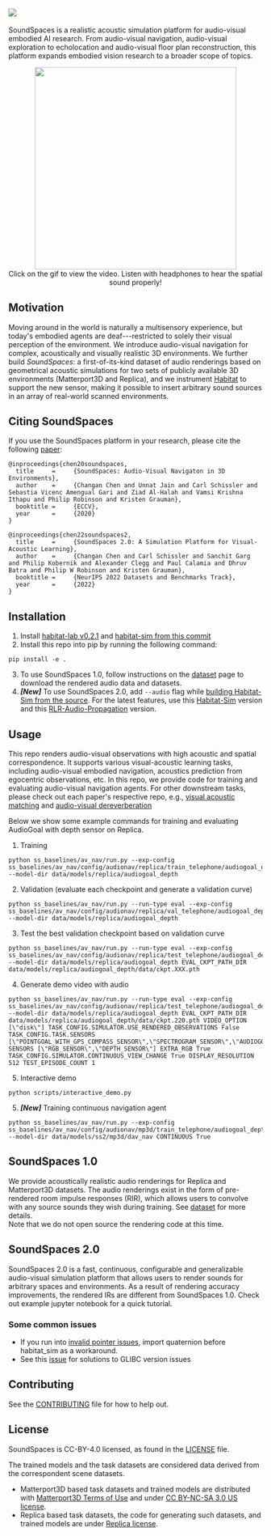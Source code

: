 ![](res/logo.png)
--------------------------------------------------------------------------------
SoundSpaces is a realistic acoustic simulation platform for audio-visual embodied AI research. From audio-visual navigation, audio-visual exploration to echolocation and audio-visual floor plan reconstruction, this platform expands embodied vision research to a broader scope of topics.

<p align="center"><a href="https://youtu.be/4uiptTUyq30">
  <img src="res/soundspaces-demo.gif"  height="400"></a>
<br>
Click on the gif to view the video. Listen with headphones to hear the spatial sound properly!
</p>

[comment]: <> ([<img src="https://i.imgur.com/BdhXQaZ.png" width="80%">]&#40;https://youtu.be/4uiptTUyq30&#41;)
[comment]: <> (Presentation videos can be found at our [project page]&#40;http://vision.cs.utexas.edu/projects/audio_visual_navigation/&#41;.)

## Motivation
Moving around in the world is naturally a multisensory experience, but today's embodied agents are deaf---restricted to solely their visual perception of the environment. We introduce audio-visual navigation for complex, acoustically and visually realistic 3D environments. We further build *SoundSpaces*: a first-of-its-kind dataset of audio renderings based on geometrical acoustic simulations for two sets of publicly available 3D environments (Matterport3D and Replica), and we instrument [Habitat](https://github.com/facebookresearch/habitat-api/blob/master/README.md) to support the new sensor, making it possible to insert arbitrary sound sources in an array of real-world scanned environments.

## Citing SoundSpaces
If you use the SoundSpaces platform in your research, please cite the following [paper](https://arxiv.org/pdf/1912.11474.pdf):
```
@inproceedings{chen20soundspaces,
  title     =     {SoundSpaces: Audio-Visual Navigaton in 3D Environments},
  author    =     {Changan Chen and Unnat Jain and Carl Schissler and Sebastia Vicenc Amengual Gari and Ziad Al-Halah and Vamsi Krishna Ithapu and Philip Robinson and Kristen Grauman},
  booktitle =     {ECCV},
  year      =     {2020}
}

@inproceedings{chen22soundspaces2,
  title     =     {SoundSpaces 2.0: A Simulation Platform for Visual-Acoustic Learning},
  author    =     {Changan Chen and Carl Schissler and Sanchit Garg and Philip Kobernik and Alexander Clegg and Paul Calamia and Dhruv Batra and Philip W Robinson and Kristen Grauman},
  booktitle =     {NeurIPS 2022 Datasets and Benchmarks Track},
  year      =     {2022}
}
```

## Installation 
1. Install [habitat-lab v0.2.1](https://github.com/facebookresearch/habitat-lab) and [habitat-sim from this commit](https://github.com/facebookresearch/habitat-sim/tree/80f8e31140eaf50fe6c5ab488525ae1bdf250bd9)
2. Install this repo into pip by running the following command:
```
pip install -e .
```
3. To use SoundSpaces 1.0, follow instructions on the [dataset](soundspaces/README.md) page to download the rendered audio data and datasets.
4. ***[New]*** To use SoundSpaces 2.0, add ```--audio``` flag while [building Habitat-Sim from the source](https://github.com/facebookresearch/habitat-sim/blob/80f8e31140eaf50fe6c5ab488525ae1bdf250bd9/BUILD_FROM_SOURCE.md).
For the latest features, use this [Habitat-Sim](https://github.com/facebookresearch/habitat-sim/tree/RLRAudioPropagationUpdate) version and this [RLR-Audio-Propagation](https://github.com/facebookresearch/rlr-audio-propagation/tree/UpdateAPI) version.

## Usage
This repo renders audio-visual observations with high acoustic and spatial correspondence. 
It supports various visual-acoustic learning tasks, including audio-visual embodied navigation, acoustics prediction from egocentric observations, etc.
In this repo, we provide code for training and evaluating audio-visual navigation agents. 
For other downstream tasks, please check out each paper's respective repo, 
e.g., [visual acoustic matching](https://github.com/facebookresearch/visual-acoustic-matching) 
and [audio-visual dereverberation](https://github.com/facebookresearch/learning-audio-visual-dereverberation)

Below we show some example commands for training and evaluating AudioGoal with depth sensor on Replica. 
1. Training
```
python ss_baselines/av_nav/run.py --exp-config ss_baselines/av_nav/config/audionav/replica/train_telephone/audiogoal_depth.yaml --model-dir data/models/replica/audiogoal_depth
```
2. Validation (evaluate each checkpoint and generate a validation curve)
```
python ss_baselines/av_nav/run.py --run-type eval --exp-config ss_baselines/av_nav/config/audionav/replica/val_telephone/audiogoal_depth.yaml --model-dir data/models/replica/audiogoal_depth
```
3. Test the best validation checkpoint based on validation curve
```
python ss_baselines/av_nav/run.py --run-type eval --exp-config ss_baselines/av_nav/config/audionav/replica/test_telephone/audiogoal_depth.yaml --model-dir data/models/replica/audiogoal_depth EVAL_CKPT_PATH_DIR data/models/replica/audiogoal_depth/data/ckpt.XXX.pth
```
4. Generate demo video with audio
```
python ss_baselines/av_nav/run.py --run-type eval --exp-config ss_baselines/av_nav/config/audionav/replica/test_telephone/audiogoal_depth.yaml --model-dir data/models/replica/audiogoal_depth EVAL_CKPT_PATH_DIR data/models/replica/audiogoal_depth/data/ckpt.220.pth VIDEO_OPTION [\"disk\"] TASK_CONFIG.SIMULATOR.USE_RENDERED_OBSERVATIONS False TASK_CONFIG.TASK.SENSORS [\"POINTGOAL_WITH_GPS_COMPASS_SENSOR\",\"SPECTROGRAM_SENSOR\",\"AUDIOGOAL_SENSOR\"] SENSORS [\"RGB_SENSOR\",\"DEPTH_SENSOR\"] EXTRA_RGB True TASK_CONFIG.SIMULATOR.CONTINUOUS_VIEW_CHANGE True DISPLAY_RESOLUTION 512 TEST_EPISODE_COUNT 1
```
5. Interactive demo
```
python scripts/interactive_demo.py
```
5. ***[New]*** Training continuous navigation agent 
```
python ss_baselines/av_nav/run.py --exp-config ss_baselines/av_nav/config/audionav/mp3d/train_telephone/audiogoal_depth_ddppo.yaml --model-dir data/models/ss2/mp3d/dav_nav CONTINUOUS True
```

## SoundSpaces 1.0
We provide acoustically realistic audio renderings for Replica and Matterport3D datasets. 
The audio renderings exist in the form of pre-rendered room impulse responses (RIR), which allows 
users to convolve with any source sounds they wish during training. 
See [dataset](soundspaces/README.md) for more details.  
Note that we do not open source the rendering code at this time.

## SoundSpaces 2.0
SoundSpaces 2.0 is a fast, continuous, configurable and generalizable audio-visual simulation platform that allows
users to render sounds for arbitrary spaces and environments. 
As a result of rendering accuracy improvements, the rendered IRs are different from SoundSpaces 1.0.
Check out example jupyter notebook for a quick tutorial.

### Some common issues
* If you run into [invalid pointer issues](https://github.com/facebookresearch/habitat-sim/issues/1747), import quaternion before habitat_sim as a workaround.
* See this [issue](https://github.com/facebookresearch/rlr-audio-propagation/issues/9) for solutions to GLIBC version issues


## Contributing
See the [CONTRIBUTING](CONTRIBUTING.md) file for how to help out.

## License
SoundSpaces is CC-BY-4.0 licensed, as found in the [LICENSE](LICENSE) file.

The trained models and the task datasets are considered data derived from the correspondent scene datasets.
- Matterport3D based task datasets and trained models are distributed with [Matterport3D Terms of Use](http://kaldir.vc.in.tum.de/matterport/MP_TOS.pdf) and under [CC BY-NC-SA 3.0 US license](https://creativecommons.org/licenses/by-nc-sa/3.0/us/).
- Replica based task datasets, the code for generating such datasets, and trained models are under [Replica license](https://github.com/facebookresearch/Replica-Dataset/blob/master/LICENSE).
